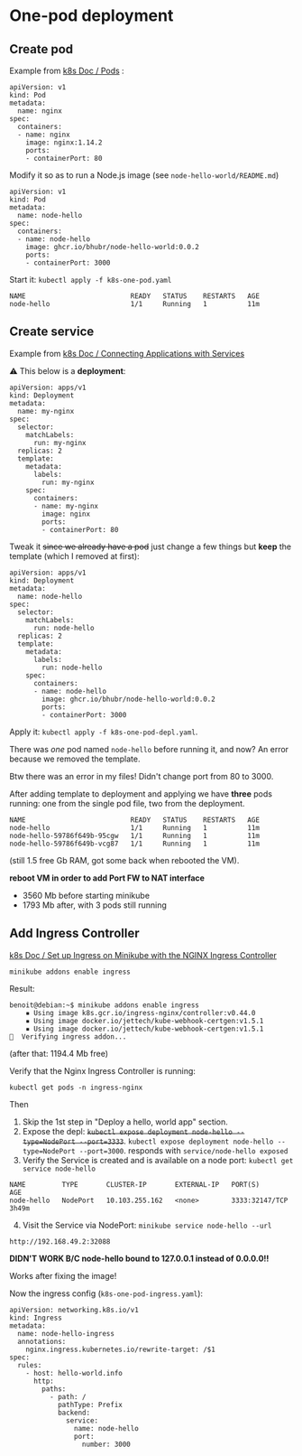 # One-pod deployment

## Create pod

Example from [k8s Doc / Pods](https://kubernetes.io/docs/concepts/workloads/pods/) :

```
apiVersion: v1
kind: Pod
metadata:
  name: nginx
spec:
  containers:
  - name: nginx
    image: nginx:1.14.2
    ports:
    - containerPort: 80
```

Modify it so as to run a Node.js image (see `node-hello-world/README.md`)

```
apiVersion: v1
kind: Pod
metadata:
  name: node-hello
spec:
  containers:
  - name: node-hello
    image: ghcr.io/bhubr/node-hello-world:0.0.2
    ports:
    - containerPort: 3000
```

Start it: `kubectl apply -f k8s-one-pod.yaml`

```
NAME                          READY   STATUS    RESTARTS   AGE
node-hello                    1/1     Running   1          11m
```

## Create service

Example from [k8s Doc / Connecting Applications with Services](https://kubernetes.io/docs/concepts/services-networking/connect-applications-service/)

:warning: This below is a **deployment**:

```
apiVersion: apps/v1
kind: Deployment
metadata:
  name: my-nginx
spec:
  selector:
    matchLabels:
      run: my-nginx
  replicas: 2
  template:
    metadata:
      labels:
        run: my-nginx
    spec:
      containers:
      - name: my-nginx
        image: nginx
        ports:
        - containerPort: 80
```

Tweak it ~~since we already have a pod~~ just change a few things but **keep** the template (which I removed at first):

```
apiVersion: apps/v1
kind: Deployment
metadata:
  name: node-hello
spec:
  selector:
    matchLabels:
      run: node-hello
  replicas: 2
  template:
    metadata:
      labels:
        run: node-hello
    spec:
      containers:
      - name: node-hello
        image: ghcr.io/bhubr/node-hello-world:0.0.2
        ports:
        - containerPort: 3000
```

Apply it: `kubectl apply -f k8s-one-pod-depl.yaml`.

There was *one* pod named `node-hello` before running it, and now? An error because we removed the template.

Btw there was an error in my files! Didn't change port from 80 to 3000.

After adding template to deployment and applying we have **three** pods running: one from the single pod file, two from the deployment.

```
NAME                          READY   STATUS    RESTARTS   AGE
node-hello                    1/1     Running   1          11m
node-hello-59786f649b-95cgw   1/1     Running   1          11m
node-hello-59786f649b-vcg87   1/1     Running   1          11m
```

(still 1.5 free Gb RAM, got some back when rebooted the VM).

**reboot VM in order to add Port FW to NAT interface**

* 3560 Mb before starting minikube
* 1793 Mb after, with 3 pods still running

## Add Ingress Controller

[k8s Doc / Set up Ingress on Minikube with the NGINX Ingress Controller](https://kubernetes.io/docs/tasks/access-application-cluster/ingress-minikube/)

```
minikube addons enable ingress
```

Result:

```
benoit@debian:~$ minikube addons enable ingress
    ▪ Using image k8s.gcr.io/ingress-nginx/controller:v0.44.0
    ▪ Using image docker.io/jettech/kube-webhook-certgen:v1.5.1
    ▪ Using image docker.io/jettech/kube-webhook-certgen:v1.5.1
🔎  Verifying ingress addon...
```

(after that: 1194.4 Mb free)

Verify that the Nginx Ingress Controller is running:

```
kubectl get pods -n ingress-nginx
```

Then

1. Skip the 1st step in "Deploy a hello, world app" section.
2. Expose the depl: ~~`kubectl expose deployment node-hello --type=NodePort --port=3333`~~. `kubectl expose deployment node-hello --type=NodePort --port=3000`. responds with `service/node-hello exposed`
3. Verify the Service is created and is available on a node port: `kubectl get service node-hello`

```
NAME         TYPE       CLUSTER-IP       EXTERNAL-IP   PORT(S)          AGE
node-hello   NodePort   10.103.255.162   <none>        3333:32147/TCP   3h49m
```

4. Visit the Service via NodePort: `minikube service node-hello --url`

```
http://192.168.49.2:32088
```

**DIDN'T WORK B/C node-hello bound to 127.0.0.1 instead of 0.0.0.0!!**

Works after fixing the image!

Now the ingress config (`k8s-one-pod-ingress.yaml`):

```
apiVersion: networking.k8s.io/v1
kind: Ingress
metadata:
  name: node-hello-ingress
  annotations:
    nginx.ingress.kubernetes.io/rewrite-target: /$1
spec:
  rules:
    - host: hello-world.info
      http:
        paths:
          - path: /
            pathType: Prefix
            backend:
              service:
                name: node-hello
                port:
                  number: 3000
```

